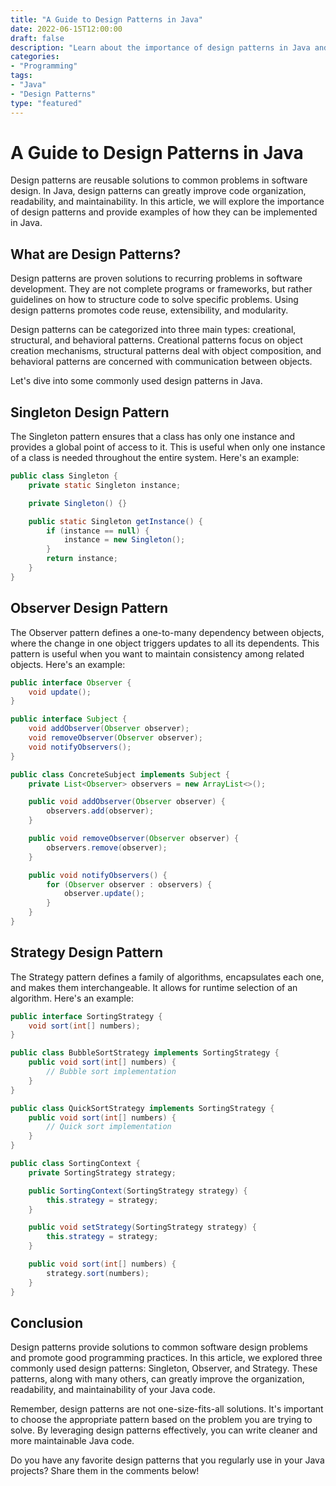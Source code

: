 ```yaml
--- 
title: "A Guide to Design Patterns in Java"
date: 2022-06-15T12:00:00
draft: false
description: "Learn about the importance of design patterns in Java and how to implement them with code examples."
categories:
- "Programming"
tags:
- "Java"
- "Design Patterns"
type: "featured"
--- 
```


# A Guide to Design Patterns in Java

Design patterns are reusable solutions to common problems in software design. In Java, design patterns can greatly improve code organization, readability, and maintainability. In this article, we will explore the importance of design patterns and provide examples of how they can be implemented in Java.

## What are Design Patterns?

Design patterns are proven solutions to recurring problems in software development. They are not complete programs or frameworks, but rather guidelines on how to structure code to solve specific problems. Using design patterns promotes code reuse, extensibility, and modularity.

Design patterns can be categorized into three main types: creational, structural, and behavioral patterns. Creational patterns focus on object creation mechanisms, structural patterns deal with object composition, and behavioral patterns are concerned with communication between objects.

Let's dive into some commonly used design patterns in Java.

## Singleton Design Pattern

The Singleton pattern ensures that a class has only one instance and provides a global point of access to it. This is useful when only one instance of a class is needed throughout the entire system. Here's an example:

```java
public class Singleton {
    private static Singleton instance;

    private Singleton() {}

    public static Singleton getInstance() {
        if (instance == null) {
            instance = new Singleton();
        }
        return instance;
    }
}
```

## Observer Design Pattern

The Observer pattern defines a one-to-many dependency between objects, where the change in one object triggers updates to all its dependents. This pattern is useful when you want to maintain consistency among related objects. Here's an example:

```java
public interface Observer {
    void update();
}

public interface Subject {
    void addObserver(Observer observer);
    void removeObserver(Observer observer);
    void notifyObservers();
}

public class ConcreteSubject implements Subject {
    private List<Observer> observers = new ArrayList<>();

    public void addObserver(Observer observer) {
        observers.add(observer);
    }

    public void removeObserver(Observer observer) {
        observers.remove(observer);
    }

    public void notifyObservers() {
        for (Observer observer : observers) {
            observer.update();
        }
    }
}
```

## Strategy Design Pattern

The Strategy pattern defines a family of algorithms, encapsulates each one, and makes them interchangeable. It allows for runtime selection of an algorithm. Here's an example:

```java
public interface SortingStrategy {
    void sort(int[] numbers);
}

public class BubbleSortStrategy implements SortingStrategy {
    public void sort(int[] numbers) {
        // Bubble sort implementation
    }
}

public class QuickSortStrategy implements SortingStrategy {
    public void sort(int[] numbers) {
        // Quick sort implementation
    }
}

public class SortingContext {
    private SortingStrategy strategy;

    public SortingContext(SortingStrategy strategy) {
        this.strategy = strategy;
    }

    public void setStrategy(SortingStrategy strategy) {
        this.strategy = strategy;
    }

    public void sort(int[] numbers) {
        strategy.sort(numbers);
    }
}
```

## Conclusion

Design patterns provide solutions to common software design problems and promote good programming practices. In this article, we explored three commonly used design patterns: Singleton, Observer, and Strategy. These patterns, along with many others, can greatly improve the organization, readability, and maintainability of your Java code.

Remember, design patterns are not one-size-fits-all solutions. It's important to choose the appropriate pattern based on the problem you are trying to solve. By leveraging design patterns effectively, you can write cleaner and more maintainable Java code.

Do you have any favorite design patterns that you regularly use in your Java projects? Share them in the comments below!
